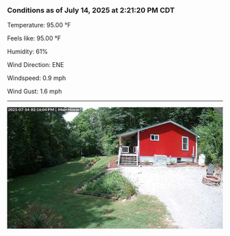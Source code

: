 ### Conditions as of July 14, 2025 at 2:21:20 PM CDT 

Temperature: 95.00 &deg;F

Feels like: 95.00 &deg;F

Humidity: 61%

Wind Direction: ENE

Windspeed: 0.9 mph

Wind Gust: 1.6 mph

---

<img src="./images/latest.jpeg"/>

